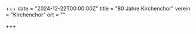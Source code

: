 +++
date = "2024-12-22T00:00:00Z"
title = "80 Jahre Kirchenchor"
verein = "Kirchenchor"
ort = ""

+++
